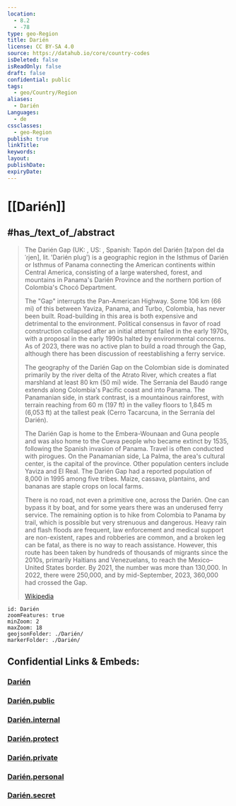 ```yaml
---
location:
  - 8.2
  - -78
type: geo-Region
title: Darién
license: CC BY-SA 4.0
source: https://datahub.io/core/country-codes
isDeleted: false
isReadOnly: false
draft: false
confidential: public
tags:
  - geo/Country/Region
aliases:
  - Darién
Languages:
  - de
cssclasses:
  - geo-Region
publish: true
linkTitle:
keywords:
layout:
publishDate:
expiryDate:
---
```


# [[Darién]] 

## #has_/text_of_/abstract 


> The Darién Gap (UK: , US: , Spanish: Tapón del Darién [taˈpon del daˈɾjen], lit. 'Darién plug') is a geographic region in the Isthmus of Darién or Isthmus of Panama connecting the American continents within Central America, consisting of a large watershed, forest, and mountains in Panama's Darién Province and the northern portion of Colombia's Chocó Department.
>
> The "Gap" interrupts the Pan-American Highway. Some 106 km (66 mi) of this between Yaviza, Panama, and Turbo, Colombia, has never been built. Road-building in this area is both expensive and detrimental to the environment. Political consensus in favor of road construction collapsed after an initial attempt failed in the early 1970s, with a proposal in the early 1990s halted by environmental concerns. As of 2023, there was no active plan to build a road through the Gap, although there has been discussion of reestablishing a ferry service.
>
> The geography of the Darién Gap on the Colombian side is dominated primarily by the river delta of the Atrato River, which creates a flat marshland at least 80 km (50 mi) wide. The Serranía del Baudó range extends along Colombia's Pacific coast and into Panama. The Panamanian side, in stark contrast, is a mountainous rainforest, with terrain reaching from 60 m (197 ft) in the valley floors to 1,845 m (6,053 ft) at the tallest peak (Cerro Tacarcuna, in the Serranía del Darién).
>
> The Darién Gap is home to the Embera-Wounaan and Guna people and was also home to the Cueva people who became extinct by 1535, following the Spanish invasion of Panama. Travel is often conducted with pirogues. On the Panamanian side, La Palma, the area's cultural center, is the capital of the province. Other population centers include Yaviza and El Real. The Darién Gap had a reported population of 8,000 in 1995 among five tribes. Maize, cassava, plantains, and bananas are staple crops on local farms.
>
> There is no road, not even a primitive one, across the Darién. One can bypass it by boat, and for some years there was an underused ferry service. The remaining option is to hike from Colombia to Panama by trail, which is possible but very strenuous and dangerous. Heavy rain and flash floods are frequent, law enforcement and medical support are non-existent, rapes and robberies are common, and a broken leg can be fatal, as there is no way to reach assistance. However, this route has been taken by hundreds of thousands of migrants since the 2010s, primarily Haitians and Venezuelans, to reach the Mexico–United States border. By 2021, the number was more than 130,000. In 2022, there were 250,000, and by mid-September, 2023, 360,000 had crossed the Gap.
>
> [Wikipedia](https://en.wikipedia.org/wiki/Dari%C3%A9n%20Gap) 
> 

```leaflet
id: Darién
zoomFeatures: true 
minZoom: 2 
maxZoom: 18
geojsonFolder: ./Darién/
markerFolder: ./Darién/
```


## Confidential Links & Embeds: 

### [Darién](/_Standards/Earth/Continent/America~Central/Panama/Provinces~Panama/Darién.md) 

### [Darién.public](/_public/Earth/Continent/America~Central/Panama/Provinces~Panama/Darién.public.md) 

### [Darién.internal](/_internal/Earth/Continent/America~Central/Panama/Provinces~Panama/Darién.internal.md) 

### [Darién.protect](/_protect/Earth/Continent/America~Central/Panama/Provinces~Panama/Darién.protect.md) 

### [Darién.private](/_private/Earth/Continent/America~Central/Panama/Provinces~Panama/Darién.private.md) 

### [Darién.personal](/_personal/Earth/Continent/America~Central/Panama/Provinces~Panama/Darién.personal.md) 

### [Darién.secret](/_secret/Earth/Continent/America~Central/Panama/Provinces~Panama/Darién.secret.md)

